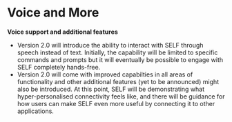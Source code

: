 # Voice and More


**Voice support and additional features**

* Version 2.0 will introduce the ability to interact with SELF through speech instead of text. Initially, the capability will be limited to specific commands and prompts but it will eventually be possible to engage with SELF completely hands-free.
* Version 2.0 will come with improved capabilties in all areas of functionality and other additional features (yet to be announced) might also be introduced. At this point, SELF will be demonstrating what hyper-personalised connectivity feels like, and there will be guidance for how users can make SELF even more useful by connecting it to other applications.

